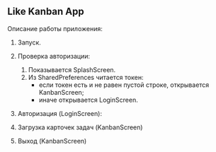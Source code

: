 ## Like Kanban App

Описание работы приложения:
1. Запуск.
2. Проверка авторизации:
   1. Показывается SplashScreen.
   2. Из SharedPreferences читается токен:
      * если токен есть и не равен пустой строке, открывается KanbanScreen;
      * иначе открывается LoginScreen.
3. Авторизация (LoginScreen):

4. Загрузка карточек задач (KanbanScreen)
5. Выход (KanbanScreen)
